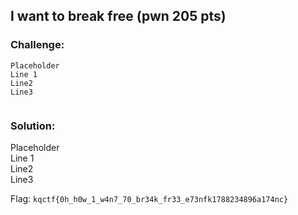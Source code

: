 ## I want to break free (pwn 205 pts)  
### Challenge:  
```
Placeholder    
Line 1    
Line2    
Line3    
  
```
  
### Solution:  
Placeholder    
Line 1    
Line2    
Line3    
  
  
Flag: `kqctf{0h_h0w_1_w4n7_70_br34k_fr33_e73nfk1788234896a174nc}`  
  
